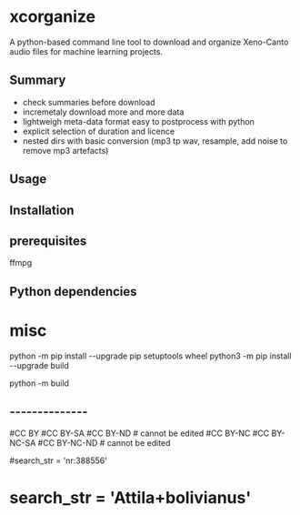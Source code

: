 # xcorganize
A python-based command line tool to download and organize Xeno-Canto audio files for machine learning projects.

## Summary
- check summaries before download 
- incremetaly download more and more data 
- lightweigh meta-data format easy to postprocess with python
- explicit selection of duration and licence
- nested dirs with basic conversion (mp3 tp wav, resample, add noise to remove mp3 artefacts)



## Usage

## Installation

## prerequisites
ffmpg

## Python dependencies


# misc 
python -m pip install --upgrade pip setuptools wheel
python3 -m pip install --upgrade build

python -m build




## --------------
#CC BY
#CC BY-SA 
#CC BY-ND # cannot be edited 
#CC BY-NC
#CC BY-NC-SA 
#CC BY-NC-ND # cannot be edited 

#search_str = 'nr:388556'
# search_str = 'Attila+bolivianus'








